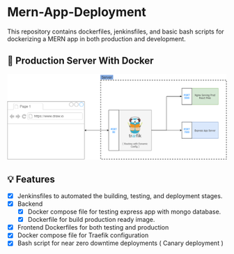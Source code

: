 # Mern-App-Deployment

This repository contains dockerfiles, jenkinsfiles, and basic bash scripts for dockerizing a MERN app in both production and development.

## 🐳 Production Server With Docker

![alt text](https://github.com/ahmedhussiien/Mern-App-Docker/blob/master/diagrams/prod_server_docker.png?raw=true)

## 💡 Features

- [x] Jenkinsfiles to automated the building, testing, and deployment stages.
- [x] Backend
  - [x] Docker compose file for testing express app with mongo database.
  - [x] Dockerfile for build production ready image.
- [x] Frontend Dockerfiles for both testing and production
- [x] Docker compose file for Traefik configuration
- [x] Bash script for near zero downtime deployments ( Canary deployment )
